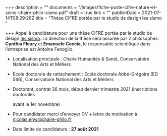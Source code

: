+++
description = ""
documents = "/images/fiche-poste-cifre-nature-et-soins-chaire-philo-sismo.pdf"
draft = true
link = ""
publishDate = 2021-07-14T08:29:26Z
title = "Thèse CIFRE portée par le studio de design les sismo "

+++
Appel à candidature pour une thèse CIFRE portée par le studio de design [les sismo](http://www.les-sismo.com/). La direction de la thèse sera assurée par 2 philosophes: **Cynthia Fleury** et **Emanuele Coccia**, le responsable scientifique dans l’entreprise est Antoine Fenoglio.

* Localisation principale : Chaire Humanités & Santé, Conservatoire National des Arts et Métiers
* Ecole doctorale de rattachement : École doctorale Abbé-Grégoire (ED 546), Conservatoire National des Arts et Métiers
* Doctorant, contrat 36 mois, début dernier trimestre 2021 (inscriptions doctorales

  avant le 1er novembre)
* Pour candidater merci d’envoyer CV + lettre de motivation à [nicolas.ehw@chaire-philo.fr](mailto:nicolas.ehw@chaire-philo.fr)
* Date limite de candidature : **27 août 2021**